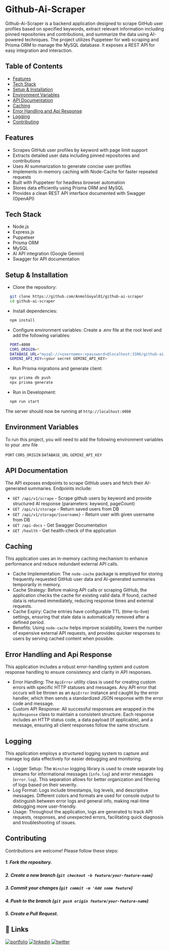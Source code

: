 
# Github-Ai-Scraper

Github-Ai-Scraper is a backend application designed to scrape GitHub user profiles based on specified keywords, extract relevant information including pinned repositories and contributions, and summarize the data using AI-powered techniques. The project utilizes Puppeteer for web scraping and Prisma ORM to manage the MySQL database. It exposes a REST API for easy integration and interaction.

## Table of Contents

- [Features](#features)
- [Tech Stack](#tech-stack)
- [Setup & Installation](#setup--installation)
- [Environment Variables](#environment-variables)
- [API Documentation](#api-documentation)
- [Caching](#caching)
- [Error Handling and Api Response](#error-handling-and-api-response)
- [Logging](#logging)
- [Contributing](#contributing)

## Features

- Scrapes GitHub user profiles by keyword with page limit support
- Extracts detailed user data including pinned repositories and contributions
- Uses AI summarization to generate concise user profiles
- Implements in-memory caching with Node-Cache for faster repeated requests
- Built with Puppeteer for headless browser automation
- Stores data efficiently using Prisma ORM and MySQL
- Provides a clean REST API interface documented with Swagger (OpenAPI)
## Tech Stack

- Node.js
- Express.js
- Puppeteer
- Prisma ORM
- MySQL
- AI API integration (Google Gemini)
- Swagger for API documentation

## Setup & Installation

- Clone the repository:

```bash
  git clone https://github.com/AnmolGoyal01/github-ai-scraper
  cd github-ai-scraper
```
    
- Install dependencies:

```bash
  npm install
```
- Configure environment variables: Create a .env file at the root level and add the following variables:

```bash
  PORT=4000
  CORS_ORIGIN=*
  DATABASE_URL="mysql://<username>:<password>@localhost:3306/github-ai-scrapper"
  GEMINI_API_KEY=<your secret GEMINI_API_KEY>
```
- Run Prisma migrations and generate client:

```bash
  npx prisma db push
  npx prisma generate
```
    
- Run in Development:

```bash
  npm run start

```

The server should now be running at `http://localhost:4000`
## Environment Variables

To run this project, you will need to add the following environment variables to your .env file

`PORT`
`CORS_ORIGIN`
`DATABASE_URL`
`GEMINI_API_KEY`


## API Documentation
The API exposes endpoints to scrape GitHub users and fetch their AI-generated summaries. Endpoints include:
-  `GET /api/v1/scrape` - Scrape github users by keyword and provide structured AI response (parameters: keyword, pageCount)
-  `GET /api/v1/storage` - Return saved users from DB
-  `GET /api/v1/storage/{username}` - Return user with given username from DB
-  `GET /api-docs` - Get Swagger Documentation
-  `GET /health` - Get health-check of the application

## Caching

This application uses an in-memory caching mechanism to enhance performance and reduce redundant external API calls.
- Cache Implementation: The `node-cache` package is employed for storing frequently requested GitHub user data and AI-generated summaries temporarily in memory.
- Cache Strategy: Before making API calls or scraping GitHub, the application checks the cache for existing valid data. If found, cached data is returned immediately, reducing response times and external requests.
- Cache Expiry: Cache entries have configurable TTL (time-to-live) settings, ensuring that stale data is automatically removed after a defined period.
- Benefits: Using `node-cache` helps improve scalability, lowers the number of expensive external API requests, and provides quicker responses to users by serving cached content when possible.


## Error Handling and Api Response

This application includes a robust error-handling system and custom response handling to ensure consistency and clarity in API responses.
- Error Handling: The `ApiError` utility class is used for creating custom errors with specific HTTP statuses and messages. Any API error that occurs will be thrown as an `ApiError` instance and caught by the error handler, which then sends a standardized JSON response with the error code and message.
- Custom API Response: All successful responses are wrapped in the `ApiResponse` class to maintain a consistent structure. Each response includes an HTTP status code, a data payload (if applicable), and a message, ensuring all client responses follow the same structure.

## Logging

This application employs a structured logging system to capture and manage log data effectively for easier debugging and monitoring.
- Logger Setup: The `Winston` logging library is used to create separate log streams for informational messages (`info.log`) and error messages (`error.log`). This separation allows for better organization and filtering of logs based on their severity.
- Log Format: Logs include timestamps, log levels, and descriptive messages. Different colors and formats are used for console output to distinguish between error logs and general info, making real-time debugging more user-friendly.
- Usage: Throughout the application, logs are generated to track API requests, responses, and unexpected errors, facilitating quick diagnosis and troubleshooting of issues.

## Contributing

Contributions are welcome! Please follow these steps:

##### 1. Fork the repository.
##### 2. Create a new branch (`git checkout -b feature/your-feature-name`)
##### 3. Commit your changes (` git commit -m 'Add some feature `)
##### 4. Push to the branch (`git push origin feature/your-feature-name`)
##### 5. Create a Pull Request.
## 🔗 Links
[![portfolio](https://img.shields.io/badge/my_portfolio-000?style=for-the-badge&logo=ko-fi&logoColor=white)](https://anmolgoyal.me/)
[![linkedin](https://img.shields.io/badge/linkedin-0A66C2?style=for-the-badge&logo=linkedin&logoColor=white)](https://www.linkedin.com/in/anmol-goyal-358804235/)
[![twitter](https://img.shields.io/badge/github-010101?style=for-the-badge&logo=github&logoColor=white)](https://anmolgoyal.me/_next/static/media/github-icon.04fa7de0.svg)

